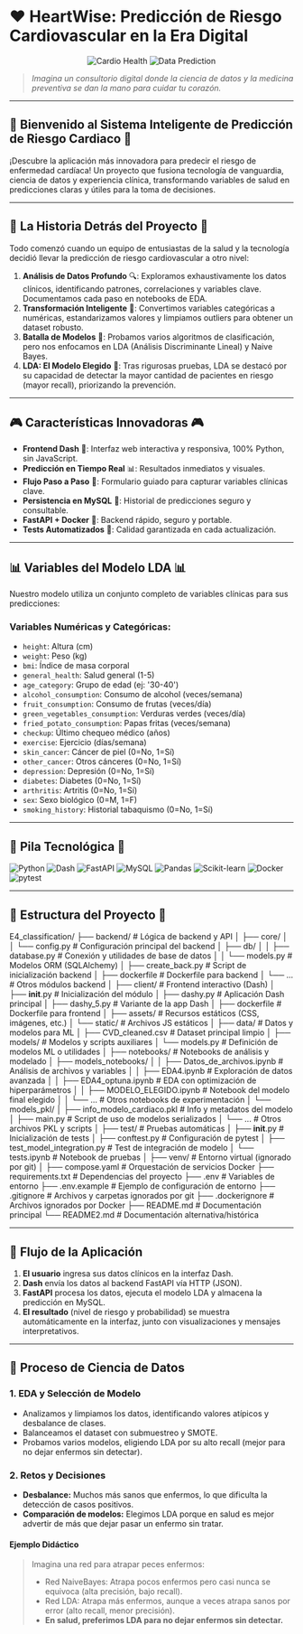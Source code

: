 # ❤️ HeartWise: Predicción de Riesgo Cardiovascular en la Era Digital

<div align="center">
    <img src="https://img.shields.io/badge/Cardio-Health-ff6f61?style=for-the-badge&logo=heartbeat&logoColor=white" alt="Cardio Health">
    <img src="https://img.shields.io/badge/Data-Prediction-4ECDC4?style=for-the-badge&logo=spark&logoColor=white" alt="Data Prediction">
</div>

> *Imagina un consultorio digital donde la ciencia de datos y la medicina preventiva se dan la mano para cuidar tu corazón.*

---

## 🎵 Bienvenido al Sistema Inteligente de Predicción de Riesgo Cardiaco 🎵

¡Descubre la aplicación más innovadora para predecir el riesgo de enfermedad cardíaca! Un proyecto que fusiona tecnología de vanguardia, ciencia de datos y experiencia clínica, transformando variables de salud en predicciones claras y útiles para la toma de decisiones.

---

## 🌊 La Historia Detrás del Proyecto 🌊

Todo comenzó cuando un equipo de entusiastas de la salud y la tecnología decidió llevar la predicción de riesgo cardiovascular a otro nivel:

1. **Análisis de Datos Profundo** 🔍: Exploramos exhaustivamente los datos clínicos, identificando patrones, correlaciones y variables clave. Documentamos cada paso en notebooks de EDA.
2. **Transformación Inteligente** 🔄: Convertimos variables categóricas a numéricas, estandarizamos valores y limpiamos outliers para obtener un dataset robusto.
3. **Batalla de Modelos** 🥊: Probamos varios algoritmos de clasificación, pero nos enfocamos en LDA (Análisis Discriminante Lineal) y Naive Bayes.
4. **LDA: El Modelo Elegido** 👑: Tras rigurosas pruebas, LDA se destacó por su capacidad de detectar la mayor cantidad de pacientes en riesgo (mayor recall), priorizando la prevención.

---

## 🎮 Características Innovadoras 🎮

* **Frontend Dash** 💾: Interfaz web interactiva y responsiva, 100% Python, sin JavaScript.
* **Predicción en Tiempo Real** 📊: Resultados inmediatos y visuales.
* **Flujo Paso a Paso** 🚶: Formulario guiado para capturar variables clínicas clave.
* **Persistencia en MySQL** 📜: Historial de predicciones seguro y consultable.
* **FastAPI + Docker** 💪: Backend rápido, seguro y portable.
* **Tests Automatizados** 🧪: Calidad garantizada en cada actualización.

---

## 📊 Variables del Modelo LDA 📊

Nuestro modelo utiliza un conjunto completo de variables clínicas para sus predicciones:

### Variables Numéricas y Categóricas:
- `height`: Altura (cm)
- `weight`: Peso (kg)
- `bmi`: Índice de masa corporal
- `general_health`: Salud general (1-5)
- `age_category`: Grupo de edad (ej: '30-40')
- `alcohol_consumption`: Consumo de alcohol (veces/semana)
- `fruit_consumption`: Consumo de frutas (veces/día)
- `green_vegetables_consumption`: Verduras verdes (veces/día)
- `fried_potato_consumption`: Papas fritas (veces/semana)
- `checkup`: Último chequeo médico (años)
- `exercise`: Ejercicio (días/semana)
- `skin_cancer`: Cáncer de piel (0=No, 1=Sí)
- `other_cancer`: Otros cánceres (0=No, 1=Sí)
- `depression`: Depresión (0=No, 1=Sí)
- `diabetes`: Diabetes (0=No, 1=Sí)
- `arthritis`: Artritis (0=No, 1=Sí)
- `sex`: Sexo biológico (0=M, 1=F)
- `smoking_history`: Historial tabaquismo (0=No, 1=Sí)

---

## 🔧 Pila Tecnológica 🔧

![Python](https://img.shields.io/badge/Python-3.8+-blue?style=flat-square&logo=python)
![Dash](https://img.shields.io/badge/Dash-2.x-00bfff?style=flat-square&logo=plotly)
![FastAPI](https://img.shields.io/badge/FastAPI-0.95+-green?style=flat-square&logo=fastapi)
![MySQL](https://img.shields.io/badge/MySQL-8.x-orange?style=flat-square&logo=mysql)
![Pandas](https://img.shields.io/badge/Pandas-1.5+-blueviolet?style=flat-square&logo=pandas)
![Scikit-learn](https://img.shields.io/badge/Scikit--learn-1.2+-orange?style=flat-square&logo=scikit-learn)
![Docker](https://img.shields.io/badge/Docker-20.10+-blue?style=flat-square&logo=docker)
![pytest](https://img.shields.io/badge/pytest-8.3+-green?style=flat-square&logo=pytest)

---

## 📁 Estructura del Proyecto 📁

E4_classification/
├── backend/                          # Lógica de backend y API
│   ├── core/
│   │   └── config.py                 # Configuración principal del backend
│   ├── db/
│   │   ├── database.py               # Conexión y utilidades de base de datos
│   │   └── models.py                 # Modelos ORM (SQLAlchemy)
│   ├── create_back.py                # Script de inicialización backend
│   ├── dockerfile                    # Dockerfile para backend
│   └── ...                           # Otros módulos backend
│
├── client/                           # Frontend interactivo (Dash)
│   ├── __init__.py                   # Inicialización del módulo
│   ├── dashy.py                      # Aplicación Dash principal
│   ├── dashy_5.py                    # Variante de la app Dash
│   ├── dockerfile                    # Dockerfile para frontend
│   ├── assets/                       # Recursos estáticos (CSS, imágenes, etc.)
│   └── static/                       # Archivos JS estáticos
│
├── data/                             # Datos y modelos para ML
│   ├── CVD_cleaned.csv               # Dataset principal limpio
│
├── models/                           # Modelos y scripts auxiliares
│   └── models.py                     # Definición de modelos ML o utilidades
│
├── notebooks/                        # Notebooks de análisis y modelado
│   ├── models_notebooks/
│   │   ├── Datos_de_archivos.ipynb   # Análisis de archivos y variables
│   │   ├── EDA4.ipynb                # Exploración de datos avanzada
│   │   ├── EDA4_optuna.ipynb         # EDA con optimización de hiperparámetros
│   │   ├── MODELO_ELEGIDO.ipynb      # Notebook del modelo final elegido
│   │   └── ...                       # Otros notebooks de experimentación
│   └── models_pkl/
│       ├── info_modelo_cardiaco.pkl  # Info y metadatos del modelo
│       ├── main.py                   # Script de uso de modelos serializados
│       └── ...                       # Otros archivos PKL y scripts
│
├── test/                             # Pruebas automáticas
│   ├── __init__.py                   # Inicialización de tests
│   ├── conftest.py                   # Configuración de pytest
│   ├── test_model_integration.py     # Test de integración de modelo
│   └── tests.ipynb                   # Notebook de pruebas
│
├── venv/                             # Entorno virtual (ignorado por git)
│
├── compose.yaml                      # Orquestación de servicios Docker
├── requirements.txt                  # Dependencias del proyecto
├── .env                              # Variables de entorno
├── .env.example                      # Ejemplo de configuración de entorno
├── .gitignore                        # Archivos y carpetas ignorados por git
├── .dockerignore                     # Archivos ignorados por Docker
├── README.md                         # Documentación principal
└── README2.md                        # Documentación alternativa/histórica

---

## 🚦 Flujo de la Aplicación

1. **El usuario** ingresa sus datos clínicos en la interfaz Dash.
2. **Dash** envía los datos al backend FastAPI vía HTTP (JSON).
3. **FastAPI** procesa los datos, ejecuta el modelo LDA y almacena la predicción en MySQL.
4. **El resultado** (nivel de riesgo y probabilidad) se muestra automáticamente en la interfaz, junto con visualizaciones y mensajes interpretativos.

---

## 🧠 Proceso de Ciencia de Datos

### 1. EDA y Selección de Modelo

- Analizamos y limpiamos los datos, identificando valores atípicos y desbalance de clases.
- Balanceamos el dataset con submuestreo y SMOTE.
- Probamos varios modelos, eligiendo LDA por su alto recall (mejor para no dejar enfermos sin detectar).

### 2. Retos y Decisiones

- **Desbalance:** Muchos más sanos que enfermos, lo que dificulta la detección de casos positivos.
- **Comparación de modelos:** Elegimos LDA porque en salud es mejor advertir de más que dejar pasar un enfermo sin tratar.

#### Ejemplo Didáctico

> Imagina una red para atrapar peces enfermos:
> - Red NaiveBayes: Atrapa pocos enfermos pero casi nunca se equivoca (alta precisión, bajo recall).
> - Red LDA: Atrapa más enfermos, aunque a veces atrapa sanos por error (alto recall, menor precisión).
> - **En salud, preferimos LDA para no dejar enfermos sin detectar.**